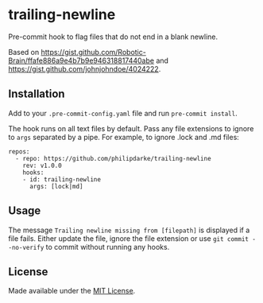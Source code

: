 # trailing-newline

Pre-commit hook to flag files that do not end in a blank newline.

Based on https://gist.github.com/Robotic-Brain/ffafe886a9e4b7b9e946318817440abe and https://gist.github.com/johnjohndoe/4024222.

## Installation

Add to your `.pre-commit-config.yaml` file and run `pre-commit install`.

The hook runs on all text files by default. Pass any file extensions to ignore to `args` separated by a pipe. For example, to ignore .lock and .md files:

```
repos:
  - repo: https://github.com/philipdarke/trailing-newline
    rev: v1.0.0
    hooks:
    - id: trailing-newline
      args: [lock|md]
```

## Usage

The message ``Trailing newline missing from [filepath]`` is displayed if a file fails. Either update the file, ignore the file extension or use ``git commit --no-verify`` to commit without running any hooks.

## License

Made available under the [MIT License](LICENSE).


